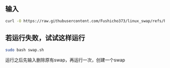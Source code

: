## 输入


```bash
curl -O https://raw.githubusercontent.com/Fushicho373/linux_swap/refs/heads/main/swap.sh && chmod +x swap.sh && ./swap.sh
```

## 若运行失败，试试这样运行
```bash
sudo bash swap.sh
```
运行之后先输入删除原有swap，再运行一次，创建一个swap
